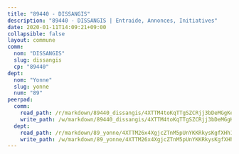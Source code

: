 ```yaml
---
title: "89440 - DISSANGIS"
description: "89440 - DISSANGIS | Entraide, Annonces, Initiatives"
date: 2020-01-11T14:09:21+09:00
collapsible: false
layout: commune
comm:
  nom: "DISSANGIS"
  slug: dissangis
  cp: "89440"
dept:
  nom: "Yonne"
  slug: yonne
  num: "89"
peerpad:
  comm:
    read_path: /r/markdown/89440_dissangis/4XTTM4toKqTTgSZCRjj3bDeMGgKecnGNe96zNonye5xK9uzNa
    write_path: /w/markdown/89440_dissangis/4XTTM4toKqTTgSZCRjj3bDeMGgKecnGNe96zNonye5xK9uzNa-K3TgUui6aYTqicKcYoSDgJTjp3PpymQEfX5CeLAdi52MeU5LaKhEUToYwjBtfZW7yjSHDWW712QH4t73A7jd5FbiSgPrfbFftwE79FTXDMjtM7f66M5YNgGYoKeHCxFD2Lf1H2bp
  dept:
    read_path: /r/markdown/89_yonne/4XTTM26x4XgjcZTnM5pUnYKKRkysKgfXHh1wiigoPHqn9LDKB
    write_path: /w/markdown/89_yonne/4XTTM26x4XgjcZTnM5pUnYKKRkysKgfXHh1wiigoPHqn9LDKB-K3TgU4xaMVqzoRnPJNyddApuMoWvJyHL35bzooauYvdhG3MLg3ikjpoueq9BDtqVP4hJBQxpPxix2gohzXyST9tZPnEkyXpDMdHiAFpx7EU6e8WgvFk7NPsBQepM8o13bG9dyqq7
---
```


